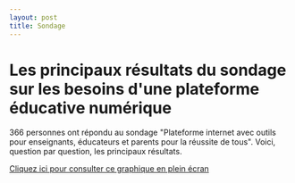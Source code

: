 ```yaml
---
layout: post
title: Sondage
---
```


# Les principaux résultats du sondage sur les besoins d'une plateforme éducative numérique

366 personnes ont répondu au sondage "Plateforme internet avec outils pour enseignants, éducateurs et parents pour la réussite de tous". Voici, question par question, les principaux résultats.

<div class="flourish-embed flourish-chart" data-src="visualisation/2675777" data-url="https://flo.uri.sh/visualisation/2675777/embed"><script src="https://public.flourish.studio/resources/embed.js"></script></div>

<div class="flourish-embed flourish-chart" data-src="visualisation/2675836" data-url="https://flo.uri.sh/visualisation/2675836/embed"><script src="https://public.flourish.studio/resources/embed.js"></script></div>

[Cliquez ici pour consulter ce graphique en plein écran](https://public.flourish.studio/visualisation/2674862/)
<div class="flourish-embed flourish-scatter" data-src="visualisation/2674862" data-url="https://flo.uri.sh/visualisation/2674862/embed" data-height="600px"><script src="https://public.flourish.studio/resources/embed.js"></script></div>
